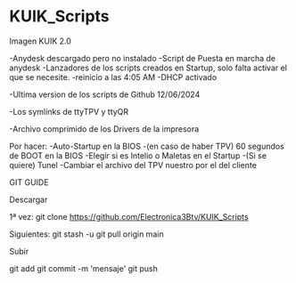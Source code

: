 # KUIK_Scripts
Imagen KUIK 2.0

-Anydesk descargado pero no instalado
-Script de Puesta en marcha de anydesk
-Lanzadores de los scripts creados en Startup, solo falta activar el que se necesite.
-reinicio a las 4:05 AM
-DHCP activado


-Ultima version de los scripts de Github 12/06/2024

-Los symlinks de ttyTPV y ttyQR

-Archivo comprimido de los Drivers de la impresora


Por hacer:
	-Auto-Startup en la BIOS
	-(en caso de haber TPV) 60 segundos de BOOT en la BIOS
	-Elegir si es Intelio o Maletas en el Startup
	-(Si se quiere) Tunel
	-Cambiar el archivo del TPV nuestro por el del cliente




GIT GUIDE

Descargar

1ª vez:  	git clone https://github.com/Electronica3Btv/KUIK_Scripts

Siguientes: git stash -u
            git pull origin main

Subir

git add <file>
git commit -m 'mensaje'
git push